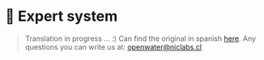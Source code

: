 # 🤖 Expert system

> Translation in progress ... :)
> Can find the original in spanish [here](https://niclabs.cl/openwater/#/es/Sistema%20Experto).
> Any questions you can write us at: openwater@niclabs.cl